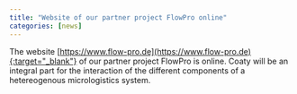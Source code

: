 ```yaml
---
title: "Website of our partner project FlowPro online"
categories: [news]
---
```


The website
[https://www.flow-pro.de](https://www.flow-pro.de){:target="_blank"} of our
partner project FlowPro is online. Coaty will be an integral part for the
interaction of the different components of a hetereogenous micrologistics
system.
